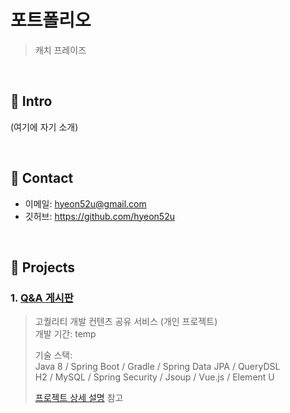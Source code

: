 # 포트폴리오
>캐치 프레이즈

</br>

## :pushpin: Intro
(여기에 자기 소개)

</br>

## :pushpin: Contact
- 이메일: hyeon52u@gmail.com
- 깃허브: https://github.com/hyeon52u

</br>

## :pushpin: Projects
### 1. [Q&A 게시판](https://github.com/hyeon52u/temp)
>고퀄리티 개발 컨텐츠 공유 서비스 (개인 프로젝트)  
>개발 기간: temp
>  
>기술 스택:  
>Java 8 / Spring Boot / Gradle / Spring Data JPA / QueryDSL  
>H2 / MySQL / Spring Security / Jsoup / Vue.js / Element U  
>  
>[프로젝트 상세 설명](https://github.com/hyeon52u/temp) 참고

